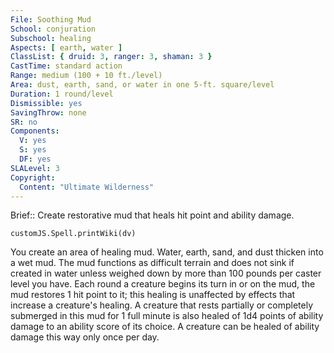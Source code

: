 ```yaml
---
File: Soothing Mud
School: conjuration
Subschool: healing
Aspects: [ earth, water ]
ClassList: { druid: 3, ranger: 3, shaman: 3 }
CastTime: standard action
Range: medium (100 + 10 ft./level)
Area: dust, earth, sand, or water in one 5-ft. square/level
Duration: 1 round/level
Dismissible: yes
SavingThrow: none
SR: no
Components:
  V: yes
  S: yes
  DF: yes
SLALevel: 3
Copyright:
  Content: "Ultimate Wilderness"
---
```

Brief:: Create restorative mud that heals hit point and ability damage.

```dataviewjs
customJS.Spell.printWiki(dv)
```

You create an area of healing mud. Water, earth, sand, and dust thicken into a wet mud. The mud functions as difficult terrain and does not sink if created in water unless weighed down by more than 100 pounds per caster level you have. Each round a creature begins its turn in or on the mud, the mud restores 1 hit point to it; this healing is unaffected by effects that increase a creature's healing. A creature that rests partially or completely submerged in this mud for 1 full minute is also healed of 1d4 points of ability damage to an ability score of its choice. A creature can be healed of ability damage this way only once per day.
